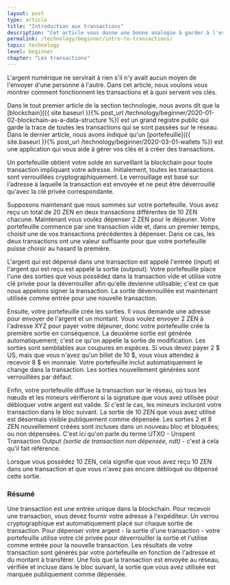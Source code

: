 ```yaml
---
layout: post
type: article
title: "Introduction aux transactions"
description: "Cet article vous donne une bonne analogie à garder à l'esprit lorsque vous réfléchissez à ce qu'est une transaction de cryptomonnaie et comment elle fonctionne."
permalink: /technology/beginner/intro-to-transactions/
topic: technology
level: beginner
chapter: "Les transactions"
---
```


L'argent numérique ne servirait à rien s'il n'y avait aucun moyen de l'envoyer d'une personne à l'autre. Dans cet article, nous voulons vous montrer comment fonctionnent les transactions et à quoi servent vos clés.

Dans le tout premier article de la section technologie, nous avons dit que la [blockchain]({{ site.baseurl }}{% post_url /technology/beginner/2020-01-02-blockchain-as-a-data-structure %}) est un grand registre public qui garde la trace de toutes les transactions qui se sont passées sur le réseau. Dans le dernier article, nous avons indiqué qu'un [portefeuille]({{ site.baseurl }}{% post_url /technology/beginner/2020-03-01-wallets %}) est une application qui vous aide à gérer vos clés et à créer des transactions.

Un portefeuille obtient votre solde en surveillant la blockchain pour toute transaction impliquant votre adresse. Initialement, toutes les transactions sont verrouillées cryptographiquement. Le verrouillage est basé sur l'adresse à laquelle la transaction est envoyée et ne peut être déverrouillé qu'avec la clé privée correspondante.

Supposons maintenant que nous sommes sur votre portefeuille. Vous avez reçu un total de 20 ZEN en deux transactions différentes de 10 ZEN chacune. Maintenant vous voulez dépenser 2 ZEN pour le déjeuner. Votre portefeuille commence par une transaction vide et, dans un premier temps, choisit une de vos transactions précédentes à dépenser. Dans ce cas, les deux transactions ont une valeur suffisante pour que votre portefeuille puisse choisir au hasard la première.

L'argent qui est dépensé dans une transaction est appelé l'entrée (input) et l'argent qui est reçu est appelé la sortie (outpout). Votre portefeuille place l'une des sorties que vous possédez dans la transaction vide et utilise votre clé privée pour la déverrouiller afin qu'elle devienne utilisable; c'est ce que nous appelons signer la transaction. La sortie déverrouillée est maintenant utilisée comme entrée pour une nouvelle transaction.

Ensuite, votre portefeuille crée les sorties. Il vous demande une adresse pour envoyer de l'argent et un montant. Vous voulez envoyer 2 ZEN à l'adresse XYZ pour payer votre déjeuner, donc votre portefeuille crée la première sortie en conséquence. La deuxième sortie est générée automatiquement; c'est ce qu'on appelle la sortie de modification. Les sorties sont semblables aux coupures en espèces. Si vous devez payer 2 $ US, mais que vous n'avez qu'un billet de 10 $, vous vous attendez à recevoir 8 $ en monnaie. Votre portefeuille inclut automatiquement le change dans la transaction. Les sorties nouvellement générées sont verrouillées par défaut.

Enfin, votre portefeuille diffuse la transaction sur le réseau, où tous les nœuds et les mineurs vérifieront si la signature que vous avez utilisée pour débloquer votre argent est valide. Si c'est le cas, les mineurs incluront votre transaction dans le bloc suivant. La sortie de 10 ZEN que vous avez utilisé est désormais visible publiquement comme dépensée. Les sorties 2 et 8 ZEN nouvellement créées sont incluses dans un nouveau bloc et bloquées; ou non dépensées. C'est ici qu'on parle du terme UTXO - Unspent Transaction Output _(sortie de transaction non dépensée, ndt)_ - c'est à cela qu'il fait référence.

Lorsque vous possédez 10 ZEN, cela signifie que vous avez reçu 10 ZEN dans une transaction et que vous n'avez pas encore débloqué ou dépensé cette sortie.


### Résumé

Une transaction est une entrée unique dans la blockchain. Pour recevoir une transaction, vous devez fournir votre adresse à l'expéditeur. Un verrou cryptographique est automatiquement placé sur chaque sortie de transaction. Pour dépenser votre argent - la sortie d'une transaction - votre portefeuille utilise votre clé privée pour déverrouiller la sortie et l'utilise comme entrée pour la nouvelle transaction. Les résultats de votre transaction sont générés par votre portefeuille en fonction de l'adresse et du montant à transférer. Une fois que la transaction est envoyée au réseau, vérifiée et incluse dans le bloc suivant, la sortie que vous avez utilisée est marquée publiquement comme dépensée.
